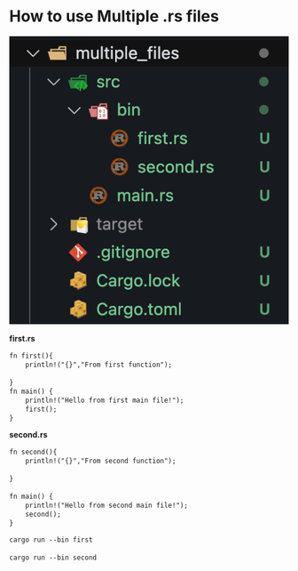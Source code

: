 # How to use Multiple .rs files

<img src="../assets/multiple-rs-files.png">

**first.rs**

```
fn first(){
    println!("{}","From first function");

}
fn main() {
    println!("Hello from first main file!");
    first();
}
```

**second.rs**

```
fn second(){
    println!("{}","From second function");

}

fn main() {
    println!("Hello from second main file!");
    second();
}
```

```
cargo run --bin first

cargo run --bin second
```


